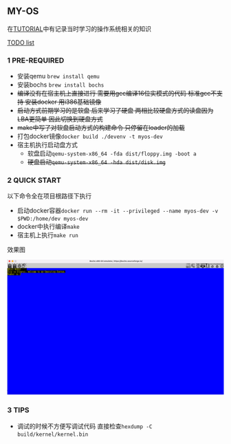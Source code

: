 ## MY-OS

在[TUTORIAL](https://github.com/Bannirui/tutorial.git)中有记录当时学习的操作系统相关的知识

[TODO list](./TODO.md)

### 1 PRE-REQUIRED

- 安装qemu `brew install qemu`
- 安装bochs `brew install bochs`
- ~~编译没有在宿主机上直接进行 需要用gcc编译16位实模式的代码 标准gcc不支持 安装docker 用i386基础镜像~~
- ~~启动方式前期学习的是软盘 后来学习了硬盘 两相比较硬盘方式的读盘因为LBA更简单 因此切换到硬盘方式~~
- ~~make中写了对软盘启动方式的构建命令 只停留在loader的加载~~
- 打包docker镜像`docker build ./devenv -t myos-dev`
- 宿主机执行启动盘方式
  - 软盘启动`qemu-system-x86_64 -fda dist/floppy.img -boot a`
  - ~~硬盘启动`qemu-system-x86_64 -hda dist/disk.img`~~

### 2 QUICK START

以下命令全在项目根路径下执行

- 启动docker容器`docker run --rm -it --privileged --name myos-dev -v $PWD:/home/dev myos-dev`
- docker中执行编译`make`
- 宿主机上执行`make run`

效果图

![](./docs/image/1758536529.png)


### 3 TIPS

- 调试的时候不方便写调试代码 直接检查`hexdump -C build/kernel/kernel.bin`